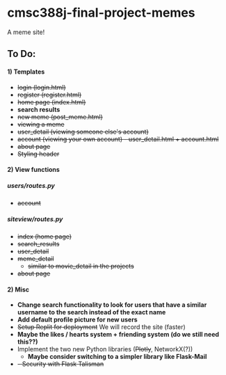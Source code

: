 # cmsc388j-final-project-memes
 A meme site!

## To Do:
#### 1) Templates
- ~~login (login.html)~~
- ~~register (register.html)~~
- ~~home page (index.html)~~
- **search results**
- ~~new meme (post_meme.html)~~
- ~~viewing a meme~~
- ~~user_detail (viewing someone else's account)~~
- ~~account (viewing your own account) - user_detail.html + account.html~~
- ~~about page~~
- ~~Styling header~~

#### 2) View functions
##### users/routes.py

- ~~account~~

##### siteview/routes.py

- ~~index (home page)~~
- ~~search_results~~
- ~~user_detail~~
- ~~meme_detail~~
  - ~~similar to movie_detail in the projects~~
- ~~about page~~

#### 2) Misc

- **Change search functionality to look for users that have a similar username to the search instead of the exact name**
- **Add default profile picture for new users**
- ~~Setup Replit for deployment~~ We will record the site (faster)
- **Maybe the likes / hearts system + friending system (do we still need this??)**
- Implement the two new Python libraries (~~Plotly~~, NetworkX(?))
  - **Maybe consider switching to a simpler library like Flask-Mail**
- ~~- Security with Flask Talisman~~
